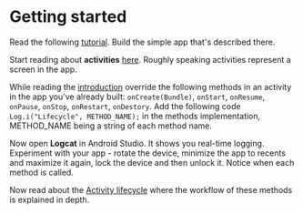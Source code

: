 # Getting started

Read the following [tutorial](https://developer.android.com/training/basics/firstapp/index.html).
Build the simple app that's described there.

Start reading about __activities__ [here](https://developer.android.com/guide/components/activities/index.html).
Roughly speaking activities represent a screen in the app.

While reading the [introduction](https://developer.android.com/guide/components/activities/intro-activities.html) override the following methods in an activity in the app you've already built: 
`onCreate(Bundle)`, `onStart`, `onResume`, `onPause`, `onStop`, `onRestart`, `onDestory`. Add the following code `Log.i("Lifecycle", METHOD_NAME);` in the methods implementation, METHOD_NAME being a string of each method name.

Now open __Logcat__ in Android Studio. It shows you real-time logging. Experiment with your app - rotate the device, minimize the app to recents and maximize it again, lock the device and then unlock it. Notice when each method is called.

Now read about the [Activity lifecycle](https://developer.android.com/guide/components/activities/activity-lifecycle.html) where the workflow of these methods is explained in depth.  